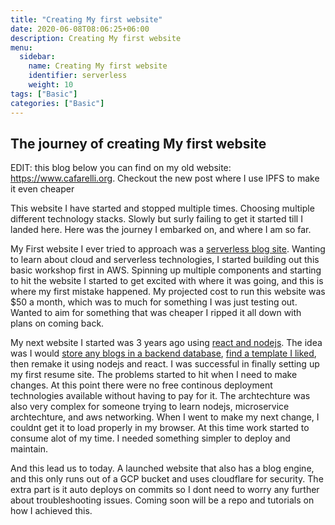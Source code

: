 ```yaml
---
title: "Creating My first website"
date: 2020-06-08T08:06:25+06:00
description: Creating My first website
menu:
  sidebar:
    name: Creating My first website
    identifier: serverless
    weight: 10
tags: ["Basic"]
categories: ["Basic"]
---
```



## The journey of creating My first website

EDIT: this blog below you can find on my old website: https://www.cafarelli.org. Checkout the new post where I use IPFS to make it even cheaper

This website I have started and stopped multiple times. Choosing multiple different technology stacks. Slowly but surly failing to get it started till I landed here. Here was the journey I embarked on, and where I am so far.

My First website I ever tried to approach was a [serverless blog site](https://github.com/derage/serverless-blog-workshop). Wanting to learn about cloud and serverless technologies, I started building out this basic workshop first in AWS. Spinning up multiple components and starting to hit the website I started to get excited with where it was going, and this is where my first mistake happened. My projected cost to run this website was $50 a month, which was to much for something I was just testing out. Wanted to aim for something that was cheaper I ripped it all down with plans on coming back.

My next website I started was 3 years ago using [react and nodejs](https://github.com/derage/resume_website). The idea was I would [store any blogs in a backend database](https://github.com/derage/blog_backend), [find a template I liked](https://themes.3rdwavemedia.com/bootstrap-templates/resume/orbit-free-resume-cv-bootstrap-theme-for-developers/), then remake it using nodejs and react. I was successful in finally setting up my first resume site. The problems started to hit when I need to make changes. At this point there were no free continous deployment technologies available without having to pay for it. The archtechture was also very complex for someone trying to learn nodejs, microservice archtechture, and aws networking. When I went to make my next change, I couldnt get it to load properly in my browser. At this time work started to consume alot of my time. I needed something simpler to deploy and maintain.

And this lead us to today. A launched website that also has a blog engine, and this only runs out of a GCP bucket and uses cloudflare for security. The extra part is it auto deploys on commits so I dont need to worry any further about troubleshooting issues. Coming soon will be a repo and tutorials on how I achieved this.
